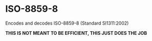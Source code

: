 # ISO-8859-8
Encodes and decodes ISO-8859-8 (Standard SI1311:2002)


**THIS IS NOT MEANT TO BE EFFICIENT, THIS JUST DOES THE JOB**
